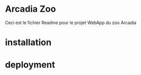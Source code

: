 # Arcadia Zoo

Ceci est le fichier Readme pour le projet WebApp du zoo Arcadia

# installation

# deployment
